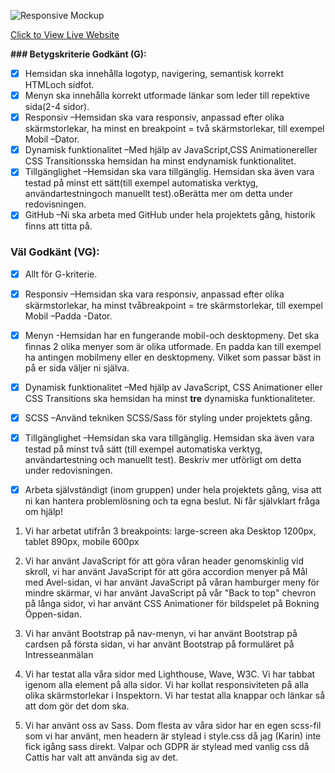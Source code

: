 ![Responsive Mockup](https://github.com/Krnsand/projekt-2/./assets/images/readme-hero.png)

[Click to View Live Website](https://krnsand.github.io/projekt-2/)



**### Betygskriterie Godkänt (G):**
- [x] Hemsidan ska innehålla logotyp, navigering, semantisk korrekt HTMLoch sidfot. 
- [x] Menyn ska innehålla korrekt utformade länkar som leder till repektive sida(2-4 sidor).
- [x] Responsiv –Hemsidan ska vara responsiv, anpassad efter olika skärmstorlekar, ha minst en breakpoint = två skärmstorlekar, till exempel Mobil –Dator.
- [x] Dynamisk funktionalitet –Med hjälp av JavaScript,CSS Animationereller CSS Transitionsska hemsidan ha minst endynamisk funktionalitet.
- [x] Tillgänglighet –Hemsidan ska vara tillgänglig. Hemsidan ska även vara testad på minst ett sätt(till exempel automatiska verktyg, användartestningoch manuellt test).oBerätta mer om detta under redovisningen.
- [x] GitHub –Ni ska arbeta med GitHub under hela projektets gång, historik finns att titta på.

### Väl Godkänt (VG):
- [x] Allt för G-kriterie. 
- [x] Responsiv –Hemsidan ska vara responsiv, anpassad efter olika skärmstorlekar, ha minst tvåbreakpoint = tre skärmstorlekar, till exempel Mobil –Padda -Dator.
- [x] Menyn -Hemsidan har en fungerande mobil-och desktopmeny. Det ska finnas 2 olika menyer som är olika utformade. En padda kan till exempel ha antingen mobilmeny eller en desktopmeny. Vilket som passar bäst in på er sida väljer ni själva.
- [x] Dynamisk funktionalitet –Med hjälp av JavaScript, CSS Animationer eller CSS Transitions ska hemsidan ha minst **tre** dynamiska funktionaliteter.
- [x] SCSS –Använd tekniken SCSS/Sass för styling under projektets gång.
- [x] Tillgänglighet –Hemsidan ska vara tillgänglig. Hemsidan ska även vara testad på minst två sätt (till exempel automatiska verktyg, användartestning och manuellt test). Beskriv mer utförligt om detta under redovisningen.
- [x] Arbeta självständigt (inom gruppen) under hela projektets gång, visa att ni kan hantera problemlösning och ta egna beslut. Ni får självklart fråga om hjälp!



1. Vi har arbetat utifrån 3 breakpoints: large-screen aka Desktop 1200px, tablet 890px, mobile 600px

2. Vi har använt JavaScript för att göra våran header genomskinlig vid skroll, vi har använt JavaScript för att göra accordion menyer på Mål med Avel-sidan, vi har använt JavaScript på våran hamburger meny för mindre skärmar, vi har använt JavaScript på vår "Back to top" chevron på långa sidor, vi har använt CSS Animationer för bildspelet på Bokning Öppen-sidan.

3. Vi har använt Bootstrap på nav-menyn, vi har använt Bootstrap på cardsen på första sidan, vi har använt Bootstrap på formuläret på Intresseanmälan

4. Vi har testat alla våra sidor med Lighthouse, Wave, W3C. Vi har tabbat igenom alla element på alla sidor. Vi har kollat responsiviteten på alla olika skärmstorlekar i Inspektorn. Vi har testat alla knappar och länkar så att dom gör det dom ska.

5. Vi har använt oss av Sass. Dom flesta av våra sidor har en egen scss-fil som vi har använt, men headern är stylead i style.css då jag (Karin) inte fick igång sass direkt. Valpar och GDPR är stylead med vanlig css då Cattis har valt att använda sig av det.